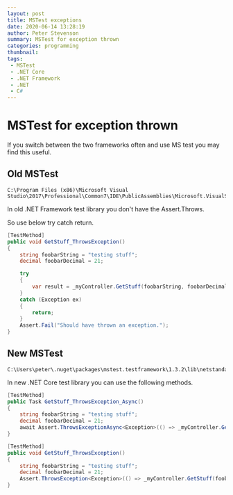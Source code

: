 ```yaml
---
layout: post
title: MSTest exceptions
date: 2020-06-14 13:28:19
author: Peter Stevenson
summary: MSTest for exception thrown
categories: programming
thumbnail:
tags:
 - MSTest
 - .NET Core
 - .NET Framework
 - .NET
 - C#
---
```


# MSTest for exception thrown

If you switch between the two frameworks often and use MS test you may find this useful.

## Old MSTest

```
C:\Program Files (x86)\Microsoft Visual Studio\2017\Professional\Common7\IDE\PublicAssemblies\Microsoft.VisualStudio.QualityTools.UnitTestFramework.dll
```

In old .NET Framework test library you don't have the Assert.Throws.

So use below try catch return.

```csharp
[TestMethod]
public void GetStuff_ThrowsException()
{
    string foobarString = "testing stuff";
    decimal foobarDecimal = 21;

    try
    {
        var result = _myController.GetStuff(foobarString, foobarDecimal);
    }
    catch (Exception ex)
    {
        return;
    }
    Assert.Fail("Should have thrown an exception.");
}
```

## New MSTest

```
C:\Users\peter\.nuget\packages\mstest.testframework\1.3.2\lib\netstandard1.0\Microsoft.VisualStudio.TestPlatform.TestFramework.dll
```

In new .NET Core test library you can use the following methods.

```csharp
[TestMethod]
public Task GetStuff_ThrowsException_Async()
{
    string foobarString = "testing stuff";
    decimal foobarDecimal = 21;
    await Assert.ThrowsExceptionAsync<Exception>(() => _myController.GetStuffAsync(foobarString, foobarDecimal));
}
```

```csharp
[TestMethod]
public void GetStuff_ThrowsException()
{
    string foobarString = "testing stuff";
    decimal foobarDecimal = 21;
    Assert.ThrowsException<Exception>(() => _myController.GetStuff(foobarString, foobarDecimal));
}
```
